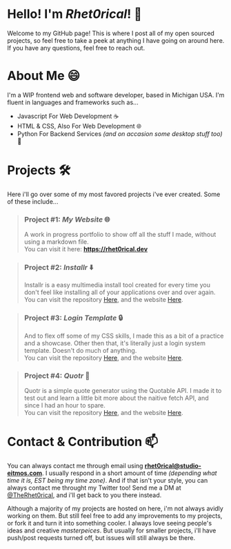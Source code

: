 # Hello! I'm *Rhet0rical*! 👋
Welcome to my GitHub page! This is where I post all of my open sourced projects, so feel free to take a peek at anything I have going on around here. If you have any questions, feel free to reach out.

# About Me 😄
I'm a WIP frontend web and software developer, based in Michigan USA. I'm fluent in languages and frameworks such as...
* Javascript For Web Development ☕
* HTML & CSS, Also For Web Development 🌐
* Python For Backend Services *(and on accasion some desktop stuff too)* 🐍

# Projects 🛠️
Here i'll go over some of my most favored projects i've ever created. Some of these include...

> ### Project #1: *My Website* 🌐
> A work in progress portfolio to show off all the stuff I made, without using a markdown file. \
> You can visit it here: **https://rhet0rical.dev**

> ### Project #2: *Installr* ⬇️
> Installr is a easy multimedia install tool created for every time you don't feel like installing all of your applications over and over again. \
> You can visit the repository [Here](https://github.com/TheRhet0rical/installr), and the website [Here](https://rhet0rical.dev/installr).

> ### Project #3: *Login Template* 🔒
> And to flex off some of my CSS skills, I made this as a bit of a practice and a showcase. Other then that, it's literally just a login system template. Doesn't do much of anything. \
> You can visit the repository [Here](https://github.com/TheRhet0rical/login-template), and the website [Here](https://rhet0rical.dev/login-template/).

> ### Project #4: *Quotr* 💪
> Quotr is a simple quote generator using the Quotable API. I made it to test out and learn a little bit more about the naitive fetch API, and since I had an hour to spare. \
> You can visit the repository [Here](https://github.com/TheRhet0rical/quotr), and the website [Here](https://rhet0rical.dev/quotr/).

# Contact & Contribution 📫
You can always contact me through email using **rhet0rical@studio-eitmos.com**. I usually respond in a short amount of time *(depending what time it is, EST being my time zone)*. And if that isn't your style, you can always
contact me throught my Twitter too! Send me a DM at [@TheRhet0rical](https://twitter.com/TheRhet0rical_), and i'll get back to you there instead.

Although a majority of my projects are hosted on here, i'm not always avidly working on them. But still feel free to add any improvements to my projects, or fork it and turn it into something cooler. I always love seeing
people's ideas and creative *masterpeices*. But usually for smaller projects, i'll have push/post requests turned off, but issues will still always be there.
